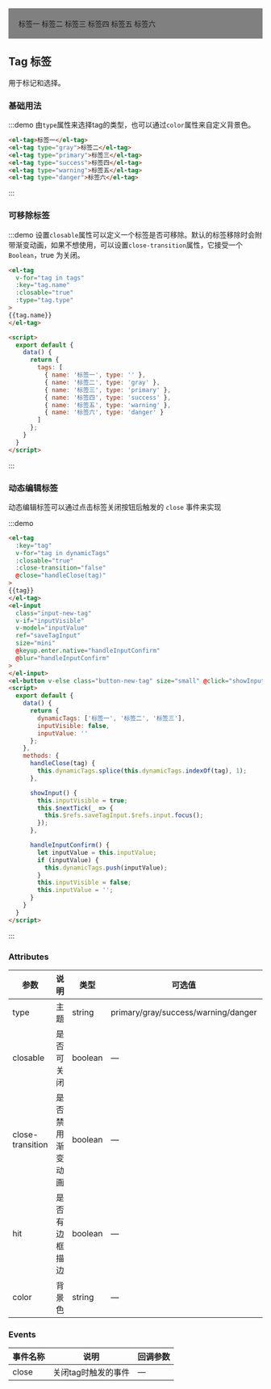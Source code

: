 <script>
  export default {
    data() {
      return {
        tags: [
          { name: '标签一', type: '' },
          { name: '标签二', type: 'gray' },
          { name: '标签三', type: 'primary' },
          { name: '标签四', type: 'success' },
          { name: '标签五', type: 'warning' },
          { name: '标签六', type: 'danger' }
        ],
        dynamicTags: ['标签一', '标签二', '标签三'],
        inputVisible: false,
        inputValue: ''
      };
    },
    methods: {
      handleClose(tag) {
        this.dynamicTags.splice(this.dynamicTags.indexOf(tag), 1);
      },

      showInput() {
        this.inputVisible = true;
        this.$nextTick(_ => {
          this.$refs.saveTagInput.$refs.input.focus();
        });
      },

      handleInputConfirm() {
        let inputValue = this.inputValue;
        if (inputValue) {
          this.dynamicTags.push(inputValue);
        }
        this.inputVisible = false;
        this.inputValue = '';
      }
    }
  }
</script>

<style>
  .demo-box.demo-tag {
    .el-tag + .el-tag {
      margin-left: 10px;
    }
    .button-new-tag {
      margin-left: 10px;
      height: 24px;
      line-height: 22px;
      padding: 0 *;
    }
    .input-new-tag {
      width: 78px;
      margin-left: 10px;
      vertical-align: bottom;

      .el-input__inner {
        height: 24px;
      }
    }
  }
</style>

<div style="background:gray;padding:20px;">
  <el-tag :ribbon="true">标签一</el-tag>
<el-tag :ribbon="true" type="gray">标签二</el-tag>
<el-tag :ribbon="true" type="primary">标签三</el-tag>
<el-tag :ribbon="true" type="success">标签四</el-tag>
<el-tag :ribbon="true" type="warning">标签五</el-tag>
<el-tag :ribbon="true" type="danger">标签六</el-tag>
</div>

## Tag 标签

用于标记和选择。

### 基础用法

:::demo 由`type`属性来选择tag的类型，也可以通过`color`属性来自定义背景色。

```html
<el-tag>标签一</el-tag>
<el-tag type="gray">标签二</el-tag>
<el-tag type="primary">标签三</el-tag>
<el-tag type="success">标签四</el-tag>
<el-tag type="warning">标签五</el-tag>
<el-tag type="danger">标签六</el-tag>
```
:::

### 可移除标签

:::demo 设置`closable`属性可以定义一个标签是否可移除。默认的标签移除时会附带渐变动画，如果不想使用，可以设置`close-transition`属性，它接受一个`Boolean`，true 为关闭。

```html
<el-tag
  v-for="tag in tags"
  :key="tag.name"
  :closable="true"
  :type="tag.type"
>
{{tag.name}}
</el-tag>

<script>
  export default {
    data() {
      return {
        tags: [
          { name: '标签一', type: '' },
          { name: '标签二', type: 'gray' },
          { name: '标签三', type: 'primary' },
          { name: '标签四', type: 'success' },
          { name: '标签五', type: 'warning' },
          { name: '标签六', type: 'danger' }
        ]
      };
    }
  }
</script>
```
:::

### 动态编辑标签

动态编辑标签可以通过点击标签关闭按钮后触发的 `close` 事件来实现

:::demo
```html
<el-tag
  :key="tag"
  v-for="tag in dynamicTags"
  :closable="true"
  :close-transition="false"
  @close="handleClose(tag)"
>
{{tag}}
</el-tag>
<el-input
  class="input-new-tag"
  v-if="inputVisible"
  v-model="inputValue"
  ref="saveTagInput"
  size="mini"
  @keyup.enter.native="handleInputConfirm"
  @blur="handleInputConfirm"
>
</el-input>
<el-button v-else class="button-new-tag" size="small" @click="showInput">+ New Tag</el-button>
<script>
  export default {
    data() {
      return {
        dynamicTags: ['标签一', '标签二', '标签三'],
        inputVisible: false,
        inputValue: ''
      };
    },
    methods: {
      handleClose(tag) {
        this.dynamicTags.splice(this.dynamicTags.indexOf(tag), 1);
      },

      showInput() {
        this.inputVisible = true;
        this.$nextTick(_ => {
          this.$refs.saveTagInput.$refs.input.focus();
        });
      },

      handleInputConfirm() {
        let inputValue = this.inputValue;
        if (inputValue) {
          this.dynamicTags.push(inputValue);
        }
        this.inputVisible = false;
        this.inputValue = '';
      }
    }
  }
</script>
```
:::

### Attributes
| 参数      | 说明          | 类型      | 可选值                           | 默认值  |
|---------- |-------------- |---------- |--------------------------------  |-------- |
| type | 主题 | string | primary/gray/success/warning/danger | — |
| closable | 是否可关闭 | boolean | — | false |
| close-transition | 是否禁用渐变动画 | boolean | — | false |
| hit | 是否有边框描边 | boolean | — | false |
| color | 背景色 | string | — | — |


### Events
| 事件名称 | 说明 | 回调参数 |
|---------- |-------- |---------- |
| close | 关闭tag时触发的事件 | — |
